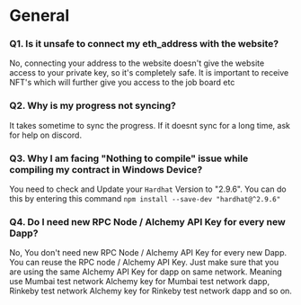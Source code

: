 # General

### Q1. Is it unsafe to connect my eth_address with the website?

No, connecting your address to the website doesn't give the website access to your private key, so it's completely safe. It is important to receive NFT's which will further give you access to the job board etc

### Q2. Why is my progress not syncing?

It takes sometime to sync the progress. If it doesnt sync for a long time, ask for help on discord.

### Q3. Why I am facing "Nothing to compile" issue while compiling my contract in Windows Device?

You need to check and Update your `Hardhat` Version to "2.9.6". You can do this by entering this command ` npm install --save-dev "hardhat@^2.9.6" `

### Q4. Do I need new RPC Node / Alchemy API Key for every new Dapp?

No, You don't need new RPC Node / Alchemy API Key for every new Dapp. You can reuse the RPC node / Alchemy API Key. Just make sure that you are using the same Alchemy API Key for dapp on same network. Meaning use Mumbai test network Alchemy key for Mumbai test network dapp, Rinkeby test network Alchemy key for Rinkeby test network dapp and so on.
